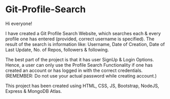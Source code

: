 # Git-Profile-Search

Hi everyone!


I have created a Git Profile Search Website, which searches each & every profile one has entered (provided, correct username is specified).
The result of the search is information like: Username, Date of Creation, Date of Last Update, No. of Repos, followers & following.

The best part of the project is that it has user SignUp & Login Options.
Hence, a user can only use the Profile Search Functionality if one has created an account or has logged in with the correct credentials.
(REMEMBER: Do not use your actual password while creating account.)

This project has been created using HTML, CSS, JS, Bootstrap, NodeJS, Express & MongoDB Atlas.
